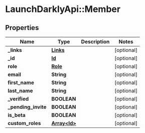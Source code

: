 # LaunchDarklyApi::Member

## Properties
Name | Type | Description | Notes
------------ | ------------- | ------------- | -------------
**_links** | [**Links**](Links.md) |  | [optional] 
**_id** | [**Id**](Id.md) |  | [optional] 
**role** | [**Role**](Role.md) |  | [optional] 
**email** | **String** |  | [optional] 
**first_name** | **String** |  | [optional] 
**last_name** | **String** |  | [optional] 
**_verified** | **BOOLEAN** |  | [optional] 
**_pending_invite** | **BOOLEAN** |  | [optional] 
**is_beta** | **BOOLEAN** |  | [optional] 
**custom_roles** | [**Array&lt;Id&gt;**](Id.md) |  | [optional] 



